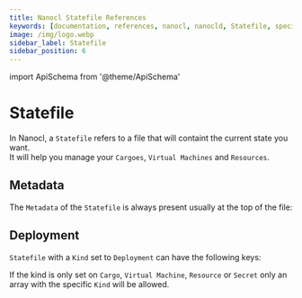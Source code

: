 ```yaml
---
title: Nanocl Statefile References
keywords: [documentation, references, nanocl, nanocld, Statefile, specification]
image: /img/logo.webp
sidebar_label: Statefile
sidebar_position: 6
---
```


import ApiSchema from '@theme/ApiSchema'

# Statefile

In Nanocl, a `Statefile` refers to a file that will containt the current state you want.<br />
It will help you manage your `Cargoes`, `Virtual Machines` and `Resources`.

## Metadata

The `Metadata` of the `Statefile` is always present usually at the top of the file:

<ApiSchema example={false} id="nanocld-latest" pointer="#/components/schemas/StateMeta" />

## Deployment


`Statefile` with a `Kind` set to `Deployment` can have the following keys:

<ApiSchema example={false} id="nanocld-latest" pointer="#/components/schemas/StateDeployment" />

If the kind is only set on `Cargo`, `Virtual Machine`, `Resource` or `Secret` only an array with the specific `Kind` will be allowed.
